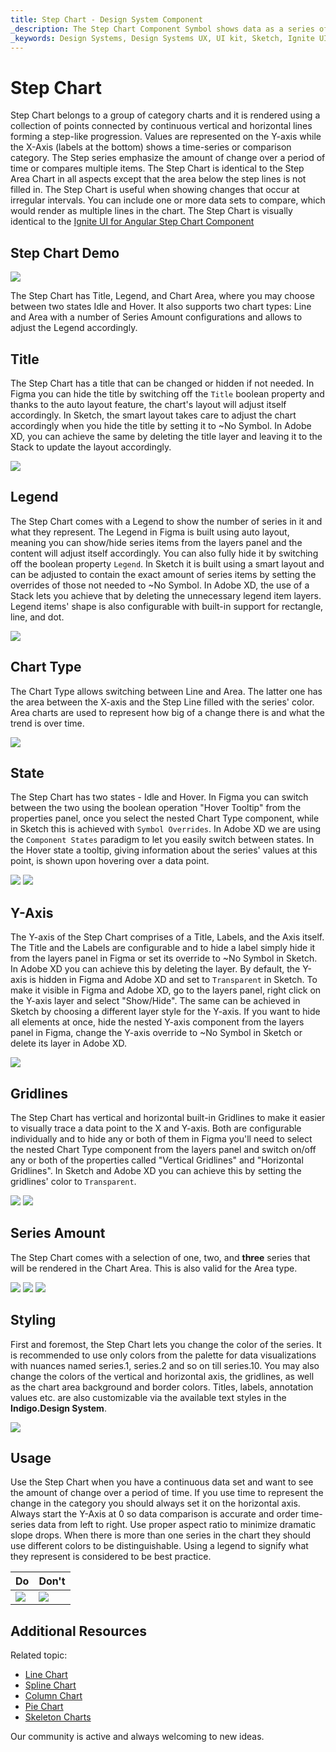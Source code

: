 ```yaml
---
title: Step Chart - Design System Component
_description: The Step Chart Component Symbol shows data as a series of points connected by straight lines, resembling steps.
_keywords: Design Systems, Design Systems UX, UI kit, Sketch, Ignite UI for Angular, Sketch to Angular, Sketch to Angular, Angular, Angular Design System, Export code from Sketch, Design Kits for Angular, Sketch HTML, Sketch to HTML, Sketch UI kits
---
```


# Step Chart

Step Chart belongs to a group of category charts and it is rendered using a collection of points connected by continuous vertical and horizontal lines forming a step-like progression. Values are represented on the Y-axis while the X-Axis (labels at the bottom) shows a time-series or comparison category. The Step series emphasize the amount of change over a period of time or compares multiple items. The Step Chart is identical to the Step Area Chart in all aspects except that the area below the step lines is not filled in. The Step Chart is useful when showing changes that occur at irregular intervals. You can include one or more data sets to compare, which would render as multiple lines in the chart. The Step Chart is visually identical to the [Ignite UI for Angular Step Chart Component](https://www.infragistics.com/products/ignite-ui-angular/angular/components/charts/types/step-chart.html)


## Step Chart Demo

<img class="responsive-img" src="../images/step_chart_demo.png" srcset="../images/step_chart_demo@2x.png 2x" />

The Step Chart has Title, Legend, and Chart Area, where you may choose between two states Idle and Hover. It also supports two chart types: Line and Area with a number of Series Amount configurations and allows to adjust the Legend accordingly.

## Title

The Step Chart has a title that can be changed or hidden if not needed. In Figma you can hide the title by switching off the `Title` boolean property and thanks to the auto layout feature, the chart's layout will adjust itself accordingly. In Sketch, the smart layout takes care to adjust the chart accordingly when you hide the title by setting it to ~No Symbol. In Adobe XD, you can achieve the same by deleting the title layer and leaving it to the Stack to update the layout accordingly.

<img class="responsive-img" src="../images/step_chart_title.png" srcset="../images/step_chart_title@2x.png 2x" />

## Legend

The Step Chart comes with a Legend to show the number of series in it and what they represent. The Legend in Figma is built using auto layout, meaning you can show/hide series items from the layers panel and the content will adjust itself accordingly. You can also fully hide it by switching off the boolean property `Legend`. In Sketch it is built using a smart layout and can be adjusted to contain the exact amount of series items by setting the overrides of those not needed to ~No Symbol. In Adobe XD, the use of a Stack lets you achieve that by deleting the unnecessary legend item layers. Legend items' shape is also configurable with built-in support for rectangle, line, and dot.

<img class="responsive-img" src="../images/step_chart_legend.png" srcset="../images/step_chart_legend@2x.png 2x" />

## Chart Type

The Chart Type allows switching between Line and Area. The latter one has the area between the X-axis and the Step Line filled with the series' color. Area charts are used to represent how big of a change there is and what the trend is over time.

<img class="responsive-img" src="../images/step_area_chart_three_series.png" srcset="../images/step_area_chart_three_series@2x.png 2x" />

## State

The Step Chart has two states - Idle and Hover. In Figma you can switch between the two using the boolean operation "Hover Tooltip" from the properties panel, once you select the nested Chart Type component, while in Sketch this is achieved with `Symbol Overrides`. In Adobe XD we are using the `Component States` paradigm to let you easily switch between states. In the Hover state a tooltip, giving information about the series' values at this point, is shown upon hovering over a data point.

<img class="responsive-img" src="../images/step_area_chart_tooltip-off.png" srcset="../images/step_area_chart_tooltip-off@2x.png 2x" />
<img class="responsive-img" src="../images/step_area_chart_tooltip-on.png" srcset="../images/step_area_chart_tooltip-on@2x.png 2x" />

## Y-Axis

The Y-axis of the Step Chart comprises of a Title, Labels, and the Axis itself. The Title and the Labels are configurable and to hide a label simply hide it from the layers panel in Figma or set its override to ~No Symbol in Sketch. In Adobe XD you can achieve this by deleting the layer. By default, the Y-axis is hidden in Figma and Adobe XD and set to `Transparent` in Sketch. To make it visible in Figma and Adobe XD, go to the layers panel, right click on the Y-axis layer and select "Show/Hide". The same can be achieved in Sketch by choosing a different layer style for the Y-axis. If you want to hide all elements at once, hide the nested Y-axis component from the layers panel in Figma, change the Y-axis override to ~No Symbol in Sketch or delete its layer in Adobe XD.

<img class="responsive-img" src="../images/step_chart_yaxis.png" srcset="../images/step_chart_yaxis@2x.png 2x" />

## Gridlines

The Step Chart has vertical and horizontal built-in Gridlines to make it easier to visually trace a data point to the X and Y-axis. Both are configurable individually and to hide any or both of them in Figma you'll need to select the nested Chart Type component from the layers panel and switch on/off any or both of the properties called "Vertical Gridlines" and "Horizontal Gridlines". In Sketch and Adobe XD you can achieve this by setting the gridlines' color to `Transparent`.

<img class="responsive-img" src="../images/step_chart_gridlines1.png" srcset="../images/step_chart_gridlines1@2x.png 2x" />
<img class="responsive-img" src="../images/step_chart_gridlines2.png" srcset="../images/step_chart_gridlines2@2x.png 2x" />

## Series Amount

The Step Chart comes with a selection of one, two, and **three** series that will be rendered in the Chart Area. This is also valid for the Area type.

<img class="responsive-img" src="../images/step_chart_one_series.png" srcset="../images/step_chart_one_series@2x.png 2x" />
<img class="responsive-img" src="../images/step_chart_two_series.png" srcset="../images/step_chart_two_series@2x.png 2x" />
<img class="responsive-img" src="../images/step_chart_three_series.png" srcset="../images/step_chart_three_series@2x.png 2x" />

## Styling

First and foremost, the Step Chart lets you change the color of the series. It is recommended to use only colors from the palette for data visualizations with nuances named series.1, series.2 and so on till series.10. You may also change the colors of the vertical and horizontal axis, the gridlines, as well as the chart area background and border colors. Titles, labels, annotation values etc. are also customizable via the available text styles in the **Indigo.Design System**.

<img class="responsive-img" src="../images/step_chart_styling.png" srcset="../images/step_chart_styling@2x.png 2x" />

## Usage

Use the Step Chart when you have a continuous data set and want to see the amount of change over a period of time. If you use time to represent the change in the category you should always set it on the horizontal axis. Always start the Y-Axis at 0 so data comparison is accurate and order time-series data from left to right. Use proper aspect ratio to minimize dramatic slope drops. When there is more than one series in the chart they should use different colors to be distinguishable. Using a legend to signify what they represent is considered to be best practice.


| Do                                                                                             | Don't                                                                                              |
| ---------------------------------------------------------------------------------------------- | -------------------------------------------------------------------------------------------------- |
| <img class="responsive-img" src="../images/step_chart_do1.png" srcset="../images/step_chart_do1@2x.png 2x" /> | <img class="responsive-img" src="../images/step_chart_dont1.png" srcset="../images/step_chart_dont1@2x.png 2x" /> | 

## Additional Resources

Related topic:

- [Line Chart](line-chart.md)
- [Spline Chart](spline-chart.md)
- [Column Chart](column-chart.md)
- [Pie Chart](pie-chart.md)
- [Skeleton Charts](skeleton-charts.md)

Our community is active and always welcoming to new ideas.
